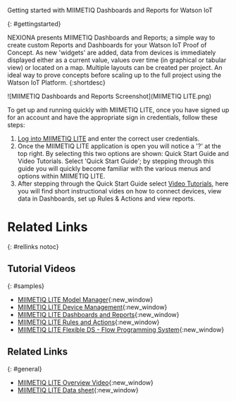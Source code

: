 Getting started with MIIMETIQ Dashboards and Reports for Watson IoT

{: #gettingstarted}

NEXIONA presents MIIMETIQ Dashboards and Reports; a simple way to create custom Reports and Dashboards for your Watson IoT Proof of Concept. As new 'widgets' are added, data from devices is immediately displayed either as a current value, values over time (in graphical or tabular view) or located on a map. Multiple layouts can be created per project. An ideal way to prove concepts before scaling up to the full project using the Watson IoT Platform. {:shortdesc}

![MIIMETIQ Dashboards and Reports Screenshot](MIIMETIQ LITE.png)

To get up and running quickly with MIIMETIQ LITE, once you have signed up for an account and have the appropriate sign in credentials, follow these steps:

1. [Log into MIIMETIQ LITE](http://lite.trial.nexiona.io/#dashboard) and enter the correct user credentials.
2. Once the MIIMETIQ LITE application is open you will notice a '?' at the top right. By selecting this two options are shown: Quick Start Guide and Video Tutorials. Select 'Quick Start Guide'; by stepping through this guide you will quickly become familiar with the various menus and options within MIIMETIQ LITE.
2. After stepping through the Quick Start Guide select [Video Tutorials](https://www.youtube.com/watch?v=vmnOdSrzfLk&list=PLSkT4X0x-Kkgd-ZPr57Pfqja8tmoH-6QP&index=1), here you will find short instructional vides on how to connect devices, view data in Dashboards, set up Rules & Actions and view reports.
		 

# Related Links
{: #rellinks notoc}

## Tutorial Videos
{: #samples}

* [MIIMETIQ LITE Model Manager](https://www.youtube.com/watch?v=68XLRHt4mRM&index=2&list=PLSkT4X0x-Kkgd-ZPr57Pfqja8tmoH-6QP){:new_window}
* [MIIMETIQ LITE Device Management](https://www.youtube.com/watch?v=Vacn3QT2pZk&list=PLSkT4X0x-Kkgd-ZPr57Pfqja8tmoH-6QP&index=3){:new_window}
* [MIIMETIQ LITE Dashboards and Reports](https://www.youtube.com/watch?v=8M3WmZbGAyE&index=4&list=PLSkT4X0x-Kkgd-ZPr57Pfqja8tmoH-6QP){:new_window}
* [MIIMETIQ LITE Rules and Actions](https://www.youtube.com/watch?v=GgrDyrVj5yM&list=PLSkT4X0x-Kkgd-ZPr57Pfqja8tmoH-6QP&index=5){:new_window}
* [MIIMETIQ LITE Flexible DS - Flow Programming System](https://www.youtube.com/watch?v=Cux-QHV5XO4&list=PLSkT4X0x-Kkgd-ZPr57Pfqja8tmoH-6QP&index=6){:new_window}

## Related Links
{: #general}

* [MIIMETIQ LITE Overview Video](https://youtu.be/C6UQYY5xVJg){:new_window}
* [MIIMETIQ LITE Data sheet](https://youtu.be/C6UQYY5xVJg){:new_window}
